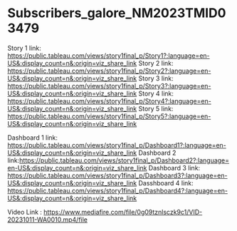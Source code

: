 # Subscribers_galore_NM2023TMID03479

Story 1 link: https://public.tableau.com/views/story1final_p/Story1?:language=en-US&:display_count=n&:origin=viz_share_link
Story 2 link: https://public.tableau.com/views/story1final_p/Story2?:language=en-US&:display_count=n&:origin=viz_share_link
Story 3 link: https://public.tableau.com/views/story1final_p/Story3?:language=en-US&:display_count=n&:origin=viz_share_link
Story 4 link: https://public.tableau.com/views/story1final_p/Story4?:language=en-US&:display_count=n&:origin=viz_share_link
Story 5 link: https://public.tableau.com/views/story1final_p/Story5?:language=en-US&:display_count=n&:origin=viz_share_link

Dashboard 1 link: https://public.tableau.com/views/story1final_p/Dashboard1?:language=en-US&:display_count=n&:origin=viz_share_link
Dashboard 2 link:https://public.tableau.com/views/story1final_p/Dashboard2?:language=en-US&:display_count=n&:origin=viz_share_link 
Dashboard 3 link: https://public.tableau.com/views/story1final_p/Dashboard3?:language=en-US&:display_count=n&:origin=viz_share_link
Dasshboard 4 link: https://public.tableau.com/views/story1final_p/Dashboard4?:language=en-US&:display_count=n&:origin=viz_share_link


Video Link : https://www.mediafire.com/file/0g09tznlsczk9c1/VID-20231011-WA0010.mp4/file
